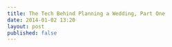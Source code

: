 ```yaml
---
title: The Tech Behind Planning a Wedding, Part One
date: 2014-01-02 13:20
layout: post
published: false
---
```

